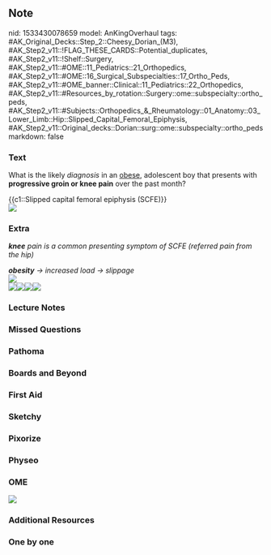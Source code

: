## Note
nid: 1533430078659
model: AnKingOverhaul
tags: #AK_Original_Decks::Step_2::Cheesy_Dorian_(M3), #AK_Step2_v11::!FLAG_THESE_CARDS::Potential_duplicates, #AK_Step2_v11::!Shelf::Surgery, #AK_Step2_v11::#OME::11_Pediatrics::21_Orthopedics, #AK_Step2_v11::#OME::16_Surgical_Subspecialties::17_Ortho_Peds, #AK_Step2_v11::#OME_banner::Clinical::11_Pediatrics::22_Orthopedics, #AK_Step2_v11::#Resources_by_rotation::Surgery::ome::subspecialty::ortho_peds, #AK_Step2_v11::#Subjects::Orthopedics_&_Rheumatology::01_Anatomy::03_Lower_Limb::Hip::Slipped_Capital_Femoral_Epiphysis, #AK_Step2_v11::Original_decks::Dorian::surg::ome::subspecialty::ortho_peds
markdown: false

### Text
What is the likely <i>diagnosis</i> in an <u>obese</u>, adolescent
boy that presents with <b>progressive groin or knee pain</b> over
the past month?
<div>
  {{c1::Slipped capital femoral epiphysis (SCFE)}}
</div>
<div><img src="paste-3186191423766529.jpg"></div>

### Extra
<i><b>knee</b> pain is a common presenting symptom of SCFE
(referred pain from the hip)</i>
<div>
  <i><b>obesity</b> → increased load → slippage</i>
</div>
<div>
  <div>
    <i><img src="SCFE.png"></i>
  </div>
  <div>
    <i><img src="ez%20(2).png"><img src=
    "paste-3183232191299585.jpg"><img src=
    "paste-703738981384193.jpg"><img src=
    "Screenshot%2010_7_2019%2012_43_59%20PM.png"></i>
  </div>
</div>

### Lecture Notes


### Missed Questions


### Pathoma


### Boards and Beyond


### First Aid


### Sketchy


### Pixorize


### Physeo


### OME
<div class="ome-widget">
  <a href=
  "https://onlinemeded.org/spa/pediatrics/orthopedics/acquire?ref=anki">
  <img src="_OME_AnkiFlashcards_Lesson_3.png"></a>
</div>

### Additional Resources


### One by one

